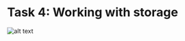 # Task 4: Working with storage
![alt text](https://github.com/rolling-scopes-school/rs.android.task.4/blob/master/TaskDescritpion.svg)
